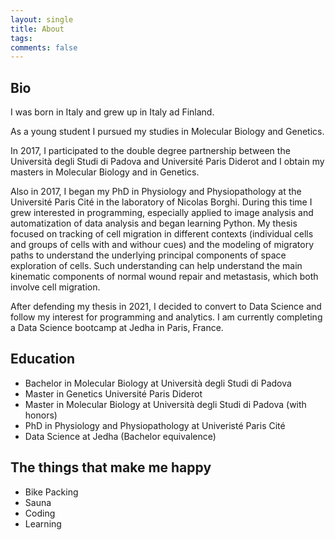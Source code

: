 ```yaml
---
layout: single
title: About
tags: 
comments: false
---
```


## Bio
I was born in Italy and grew up in Italy ad Finland.  

As a young student I pursued my studies in Molecular Biology and Genetics. 

In 2017, I participated to the double degree partnership between the Università degli Studi di Padova and Université Paris Diderot and I obtain my masters in Molecular Biology and in Genetics.

Also in 2017, I began my PhD in Physiology and Physiopathology at the Université Paris Cité in the laboratory of Nicolas Borghi.
During this time I grew interested in programming, especially applied to image analysis and automatization of data analysis and began learning Python.
My thesis focused on tracking of cell migration in different contexts (individual cells and groups of cells with and withour cues) and the modeling of migratory paths to understand the underlying principal components of space exploration of cells. Such understanding can help understand the main kinematic components of normal wound repair and metastasis, which both involve cell migration.

After defending my thesis in 2021, I decided to convert to Data Science and follow my interest for programming and analytics.
I am currently completing a Data Science bootcamp at Jedha in Paris, France.


## Education
- Bachelor in Molecular Biology at Università degli Studi di Padova
- Master in Genetics Université Paris Diderot
- Master in Molecular Biology at Università degli Studi di Padova (with honors)
- PhD in Physiology and Physiopathology at Univeristé Paris Cité
- Data Science at Jedha (Bachelor equivalence)

## The things that make me happy
- Bike Packing
- Sauna
- Coding
- Learning
 

